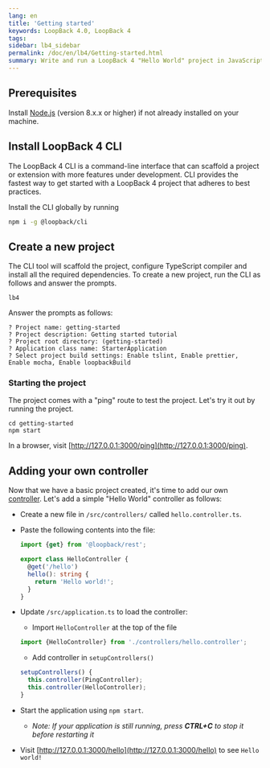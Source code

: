 ```yaml
---
lang: en
title: 'Getting started'
keywords: LoopBack 4.0, LoopBack 4
tags:
sidebar: lb4_sidebar
permalink: /doc/en/lb4/Getting-started.html
summary: Write and run a LoopBack 4 "Hello World" project in JavaScript and TypeScript.
---
```

## Prerequisites

Install [Node.js](https://nodejs.org/en/download/) (version 8.x.x or higher) if
not already installed on your machine.

## Install LoopBack 4 CLI

The LoopBack 4 CLI is a command-line interface that can scaffold a project or
extension with more features under development. CLI provides the fastest way to
get started with a LoopBack 4 project that adheres to best practices.

Install the CLI globally by running
```sh
npm i -g @loopback/cli
```

## Create a new project

The CLI tool will scaffold the project, configure TypeScript compiler and
install all the required dependencies. To create a new project, run the CLI as
follows and answer the prompts.
```
lb4
```

Answer the prompts as follows:
```
? Project name: getting-started
? Project description: Getting started tutorial
? Project root directory: (getting-started)
? Application class name: StarterApplication
? Select project build settings: Enable tslint, Enable prettier, Enable mocha, Enable loopbackBuild
```

### Starting the project

The project comes with a "ping" route to test the project. Let's try it out by running the project.
```
cd getting-started
npm start
```

In a browser, visit [http://127.0.0.1:3000/ping](http://127.0.0.1:3000/ping).

## Adding your own controller

Now that we have a basic project created, it's time to add our own [controller](Controllers.html).
Let's add a simple "Hello World" controller as follows:

* Create a new file in `/src/controllers/` called `hello.controller.ts`.

* Paste the following contents into the file:
  ```ts
  import {get} from '@loopback/rest';

  export class HelloController {
    @get('/hello')
    hello(): string {
      return 'Hello world!';
    }
  }
  ```

* Update `/src/application.ts` to load the controller:
    * Import `HelloController` at the top of the file
    ```ts
    import {HelloController} from './controllers/hello.controller';
    ```

    * Add controller in `setupControllers()`
    ```ts
    setupControllers() {
      this.controller(PingController);
      this.controller(HelloController);
    }
    ```

* Start the application using `npm start`.
    * *Note: If your application is still running, press **CTRL+C** to stop it before restarting it*

* Visit [http://127.0.0.1:3000/hello](http://127.0.0.1:3000/hello) to see `Hello world!`
